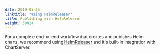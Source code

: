 ```yaml
---
date: 2019-05-25
linktitle: "Using HelmReleaser"
title: Publishing with HelmReleaser
weight: 30020
---
```


For a complete end-to-end workflow that creates and pubishes Helm charts, we recommend using [HelmReleaser](https://helmreleaser.com) and it's built-in integration with ChartServer.
